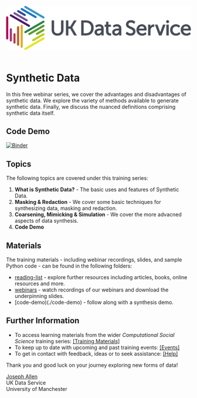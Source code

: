 ![UKDS Logo](./images/Logo.png)<br>
<br>
# Synthetic Data

In this free webinar series, we cover the advantages and disadvantages of synthetic data. We explore the variety of methods available to generate synthetic data. Finally, we discuss the nuanced definitions comprising synthetic data itself. 

## Code Demo
[![Binder](https://mybinder.org/badge_logo.svg)](https://mybinder.org/v2/gh/UKDataServiceOpen/Synthetic-Data/HEAD?urlpath=https%3A%2F%2Fgithub.com%2FUKDataServiceOpen%2FSynthetic-Data%2Fblob%2Fmain%2Fcode-demo%2FCodeDemo.ipynb)

## Topics

The following topics are covered under this training series:
1. **What is Synthetic Data?** - The basic uses and features of Synthetic Data.
2. **Masking & Redaction** - We cover some basic techniques for synthesizing data, masking and redaction. 
3. **Coarsening, Mimicking & Simulation** - We cover the more advacned aspects of data synthesis.
4. **Code Demo**

## Materials

The training materials - including webinar recordings, slides, and sample Python code - can be found in the following folders:
* [reading-list](./reading-list) - explore further resources including articles, books, online resources and more.
* [webinars](./webinars) - watch recordings of our webinars and download the underpinning slides.
* [code-demo)(./code-demo) - follow along with a synthesis demo.

## Further Information

* To access learning materials from the wider *Computational Social Science* training series: <a href="https://github.com/UKDataServiceOpen/computational-social-science" target=_blank>[Training Materials]</a>
* To keep up to date with upcoming and past training events: <a href="https://ukdataservice.ac.uk/news-and-events/events" target=_blank>[Events]</a>
* To get in contact with feedback, ideas or to seek assistance: <a href="https://ukdataservice.ac.uk/help.aspx" target=_blank>[Help]</a>

Thank you and good luck on your journey exploring new forms of data! <br>

<a href="https://twitter.com/JosephAllen1234" target=_blank>Joseph Allen</a>
<br />
UK Data Service  <br />
University of Manchester <br />
